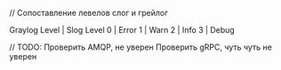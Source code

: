 // Сопоставление левелов слог и грейлог

Graylog Level | Slog Level
0 | Error 
1 | Warn
2 | Info
3 | Debug


// TODO:
Проверить AMQP, не уверен
Проверить gRPC, чуть чуть не уверен